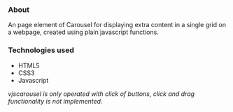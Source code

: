 ### About
An page element of Carousel for displaying extra content in a single grid on a webpage, created using plain javascript functions.

### Technologies used
- HTML5
- CSS3
- Javascript

_vjscarousel is only operated with click of buttons, click and drag functionality is not implemented._
